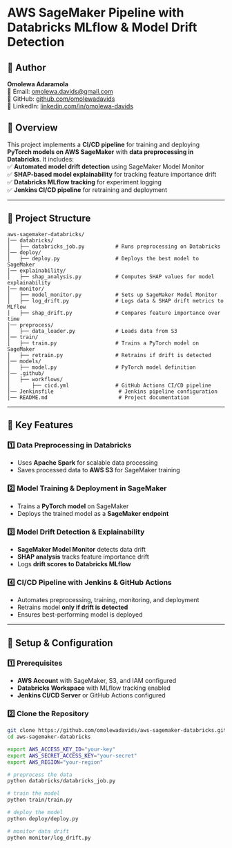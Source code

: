 # **AWS SageMaker Pipeline with Databricks MLflow & Model Drift Detection**  


## 👤 Author  
**Omolewa Adaramola**  
📧 Email: [omolewa.davids@gmail.com](mailto:omolewa.davids@gmail.com)  
🔗 GitHub: [github.com/omolewadavids](https://github.com/omolewadavids/aws-sagemaker-databricks)  
🔗 LinkedIn: [linkedin.com/in/omolewa-davids](https://linkedin.com/in/omolewa-davids)  


## **📌 Overview**  
This project implements a **CI/CD pipeline** for training and deploying **PyTorch models on AWS SageMaker** with **data preprocessing in Databricks**. It includes:  
✅ **Automated model drift detection** using SageMaker Model Monitor  
✅ **SHAP-based model explainability** for tracking feature importance drift  
✅ **Databricks MLflow tracking** for experiment logging  
✅ **Jenkins CI/CD pipeline** for retraining and deployment  

---

## **📂 Project Structure**  
```angular2html
aws-sagemaker-databricks/
│── databricks/
│   ├── databricks_job.py          # Runs preprocessing on Databricks
│── deploy/
│   ├── deploy.py                  # Deploys the best model to SageMaker
│── explainability/
│   ├── shap_analysis.py           # Computes SHAP values for model explainability
│── monitor/
│   ├── model_monitor.py           # Sets up SageMaker Model Monitor
│   ├── log_drift.py               # Logs data & SHAP drift metrics to MLflow
│   ├── shap_drift.py              # Compares feature importance over time
│── preprocess/
│   ├── data_loader.py             # Loads data from S3
│── train/
│   ├── train.py                   # Trains a PyTorch model on SageMaker
│   ├── retrain.py                 # Retrains if drift is detected
│── models/
│   ├── model.py                   # PyTorch model definition
│── .github/
│   ├── workflows/
│       ├── cicd.yml               # GitHub Actions CI/CD pipeline
│── Jenkinsfile                     # Jenkins pipeline configuration
│── README.md                       # Project documentation
```


---

## **🚀 Key Features**  

### **1️⃣ Data Preprocessing in Databricks**  
- Uses **Apache Spark** for scalable data processing  
- Saves processed data to **AWS S3** for SageMaker training  

### **2️⃣ Model Training & Deployment in SageMaker**  
- Trains a **PyTorch model** on SageMaker  
- Deploys the trained model as a **SageMaker endpoint**  

### **3️⃣ Model Drift Detection & Explainability**  
- **SageMaker Model Monitor** detects data drift  
- **SHAP analysis** tracks feature importance drift  
- Logs **drift scores to Databricks MLflow**  

### **4️⃣ CI/CD Pipeline with Jenkins & GitHub Actions**  
- Automates preprocessing, training, monitoring, and deployment  
- Retrains model **only if drift is detected**  
- Ensures best-performing model is deployed  

---

## **🔧 Setup & Configuration**  

### **1️⃣ Prerequisites**  
- **AWS Account** with SageMaker, S3, and IAM configured  
- **Databricks Workspace** with MLflow tracking enabled  
- **Jenkins CI/CD Server** or GitHub Actions configured  

### **2️⃣ Clone the Repository**  
```sh
git clone https://github.com/omolewadavids/aws-sagemaker-databricks.git
cd aws-sagemaker-databricks

export AWS_ACCESS_KEY_ID="your-key"
export AWS_SECRET_ACCESS_KEY="your-secret"
export AWS_REGION="your-region"

# preprocess the data
python databricks/databricks_job.py 

# train the model
python train/train.py 

# deploy the model
python deploy/deploy.py

# monitor data drift
python monitor/log_drift.py



